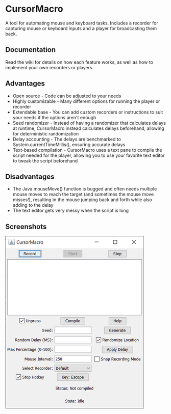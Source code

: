# CursorMacro

A tool for automating mouse and keyboard tasks. Includes a recorder for capturing mouse or keyboard inputs and a player for broadcasting them back.

## Documentation

Read the wiki for details on how each feature works, as well as how to implement your own recorders or players.

## Advantages

- Open source - Code can be adjusted to your needs
- Highly customizable - Many different options for running the player or recorder
- Extendable base - You can add custom recorders or instructions to suit your needs if the options aren't enough
- Seed randomizer - Instead of having a randomizer that calculates delays at runtime, CursorMacro instead calculates delays beforehand, allowing for deterministic randomization
- Delay accounting - The delays are benchmarked to System.currentTimeMillis(), ensuring accurate delays
- Text-based compilation - CursorMacro uses a text pane to compile the script needed for the player, allowing you to use your favorite text editor to tweak the script beforehand

## Disadvantages

- The Java mouseMove() function is bugged and often needs multiple mouse moves to reach the target (and sometimes the mouse move misses!), resulting in the mouse jumping back and forth while also adding to the delay
- The text editor gets very messy when the script is long

## Screenshots

![swing](swing.png)